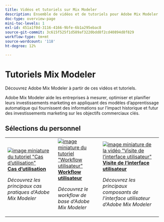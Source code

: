 ```yaml
---
title: Vidéos et tutoriels sur Mix Modeler
description: Ensemble de vidéos et de tutoriels pour Adobe Mix Modeler.
doc-type: overview-page
mini-toc-levels: 1
exl-id: 451a1f0d-3116-4166-9bfe-6b1a295ebac8
source-git-commit: 3c615f525f1d589af3220bdd8f2cd40894d8f829
workflow-type: tm+mt
source-wordcount: '118'
ht-degree: 12%

---
```


# Tutoriels Mix Modeler

Découvrez Adobe Mix Modeler à partir de ces vidéos et tutoriels.

Adobe Mix Modeler aide les entreprises à mesurer, optimiser et planifier leurs investissements marketing en appliquant des modèles d’apprentissage automatique qui fournissent des informations sur l’impact historique et futur des investissements marketing sur les objectifs commerciaux clés.


<div id="recs-overview-body-1"></div>
<div id="recs-overview-body-2"></div>
<div id="recs-overview-body-3"></div>
<div id="recs-overview-body-4"></div>
<div id="recs-overview-body-5"></div>
<div id="recs-overview-body-6"></div>

## Sélections du personnel

<div id="staff-picks-section">
<table style="margin-top: 0 !important">
<tr>
  <td>
    <a href="intro/use-cases.md">
      <img alt="image miniature du tutoriel &quot;Cas d’utilisation&quot;" src="https://video.tv.adobe.com/v/3424857?format=jpeg" />
    </a>
    <div>
      <a href="intro/use-cases.md">
    <strong>Cas d’utilisation</strong>
    </a>
    </div>
    <p>
    <em>Découvrez les principaux cas pratiques d’Adobe Mix Modeler</em>
    <p>
  </td>
  <td>
    <a href="intro/user-workflow.md">
      <img alt="image miniature du tutoriel &quot;Workflow utilisateur&quot;" src="https://video.tv.adobe.com/v/3424854?format=jpeg" />
    </a>
    <div>
      <a href="intro/user-workflow.md">
    <strong>Workflow utilisateur</strong>
    </a>
    </div>
    <p>
    <em>Découvrez le workflow de base d’Adobe Mix Modeler</em>
    <p>
  </td>
  <td>
    <a href="intro/user-interface-tour.md">
      <img alt="image miniature de la vidéo &quot;Visite de l’interface utilisateur&quot;" src="https://video.tv.adobe.com/v/3424851?format=jpeg" />
    </a>
    <div>
      <a href="intro/user-interface-tour.md">
    <strong>Visite de l’interface utilisateur</strong>
    </a>
    </div>
    <p>
    <em>Découvrez les principaux composants de l’interface utilisateur d’Adobe Mix Modeler</em>
    <p>
  </td>
</tr>
</table>

</div>
